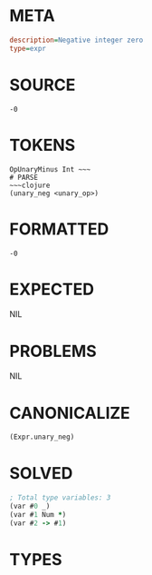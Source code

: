 # META
~~~ini
description=Negative integer zero
type=expr
~~~
# SOURCE
~~~roc
-0
~~~
# TOKENS
~~~text
OpUnaryMinus Int ~~~
# PARSE
~~~clojure
(unary_neg <unary_op>)
~~~
# FORMATTED
~~~roc
-0
~~~
# EXPECTED
NIL
# PROBLEMS
NIL
# CANONICALIZE
~~~clojure
(Expr.unary_neg)
~~~
# SOLVED
~~~clojure
; Total type variables: 3
(var #0 _)
(var #1 Num *)
(var #2 -> #1)
~~~
# TYPES
~~~roc
~~~
